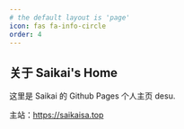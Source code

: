 ```yaml
---
# the default layout is 'page'
icon: fas fa-info-circle
order: 4
---
```

## 关于 Saikai's Home

这里是 Saikai 的 Github Pages 个人主页 desu.

主站：https://saikaisa.top
